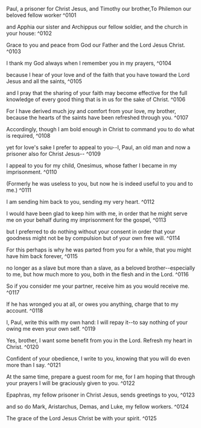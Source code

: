 Paul, a prisoner for Christ Jesus, and Timothy our brother,To Philemon our beloved fellow worker ^0101

and Apphia our sister and Archippus our fellow soldier, and the church in your house: ^0102

Grace to you and peace from God our Father and the Lord Jesus Christ. ^0103

I thank my God always when I remember you in my prayers, ^0104

because I hear of your love and of the faith that you have toward the Lord Jesus and all the saints, ^0105

and I pray that the sharing of your faith may become effective for the full knowledge of every good thing that is in us for the sake of Christ. ^0106

For I have derived much joy and comfort from your love, my brother, because the hearts of the saints have been refreshed through you. ^0107

Accordingly, though I am bold enough in Christ to command you to do what is required, ^0108

yet for love's sake I prefer to appeal to you--I, Paul, an old man and now a prisoner also for Christ Jesus-- ^0109

I appeal to you for my child, Onesimus, whose father I became in my imprisonment. ^0110

(Formerly he was useless to you, but now he is indeed useful to you and to me.) ^0111

I am sending him back to you, sending my very heart. ^0112

I would have been glad to keep him with me, in order that he might serve me on your behalf during my imprisonment for the gospel, ^0113

but I preferred to do nothing without your consent in order that your goodness might not be by compulsion but of your own free will. ^0114

For this perhaps is why he was parted from you for a while, that you might have him back forever, ^0115

no longer as a slave but more than a slave, as a beloved brother--especially to me, but how much more to you, both in the flesh and in the Lord. ^0116

So if you consider me your partner, receive him as you would receive me. ^0117

If he has wronged you at all, or owes you anything, charge that to my account. ^0118

I, Paul, write this with my own hand: I will repay it--to say nothing of your owing me even your own self. ^0119

Yes, brother, I want some benefit from you in the Lord. Refresh my heart in Christ. ^0120

Confident of your obedience, I write to you, knowing that you will do even more than I say. ^0121

At the same time, prepare a guest room for me, for I am hoping that through your prayers I will be graciously given to you. ^0122

Epaphras, my fellow prisoner in Christ Jesus, sends greetings to you, ^0123

and so do Mark, Aristarchus, Demas, and Luke, my fellow workers. ^0124

The grace of the Lord Jesus Christ be with your spirit. ^0125